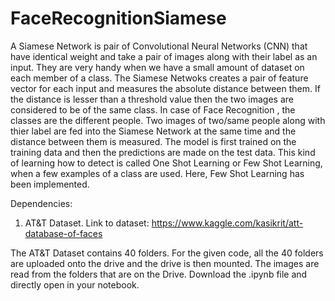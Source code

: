 # FaceRecognitionSiamese

A Siamese Network is pair of Convolutional Neural Networks (CNN) that have identical weight and take a pair of images along with their label as an input. They are very handy when we have a small amount of dataset on each member of a class. The Siamese Netwoks creates a pair of feature vector for each input and measures the absolute distance between them. If the distance is lesser than a threshold value then the two images are considered to be of the same class. 
In case of Face Recognition , the classes are the different people. Two images of two/same people along with thier label are fed into the Siamese Network at the same time and the distance between them is measured. The model is first trained on the training data and then the predictions are made on the test data. This kind of learning how to detect is called One Shot Learning or Few Shot Learning, when a few examples of a class are used. Here, Few Shot Learning has been implemented.


Dependencies:

1. AT&T Dataset. Link to dataset: https://www.kaggle.com/kasikrit/att-database-of-faces

The AT&T Dataset contains 40 folders. For the given code, all the 40 folders are uploaded onto the drive and the drive is then mounted. The images are read from the folders that are on the Drive.
Download the .ipynb file and directly open in your notebook.


